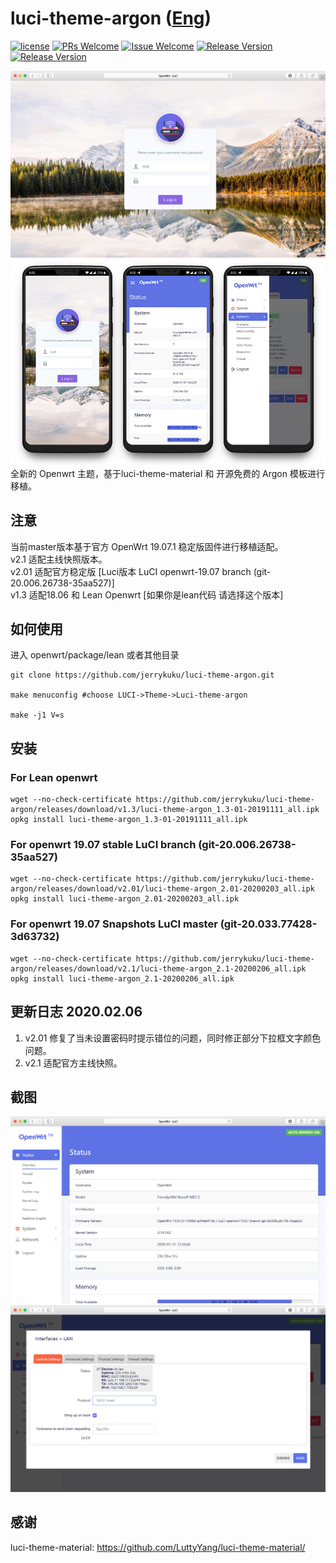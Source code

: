 # luci-theme-argon ([Eng](/README.md))
[1]: https://img.shields.io/badge/license-MIT-brightgreen.svg
[2]: /LICENSE
[3]: https://img.shields.io/badge/PRs-welcome-brightgreen.svg
[4]: https://github.com/jerrykuku/luci-theme-argon/pulls
[5]: https://img.shields.io/badge/Issues-welcome-brightgreen.svg
[6]: https://github.com/jerrykuku/luci-theme-argon/issues/new
[7]: https://img.shields.io/badge/release-v2.1-blue.svg?
[8]: https://github.com/jerrykuku/luci-theme-argon/releases
[9]: https://img.shields.io/github/downloads/jerrykuku/luci-theme-argon/total

[![license][1]][2]
[![PRs Welcome][3]][4]
[![Issue Welcome][5]][6]
[![Release Version][7]][8]
[![Release Version][9]][8]

![](/Screenshots/pc1.jpg)
![](/Screenshots/phone.jpg)
全新的 Openwrt 主题，基于luci-theme-material 和 开源免费的 Argon 模板进行移植。 

## 注意
当前master版本基于官方 OpenWrt 19.07.1 稳定版固件进行移植适配。  
v2.1 适配主线快照版本。  
v2.01 适配官方稳定版 [Luci版本 LuCI openwrt-19.07 branch (git-20.006.26738-35aa527)]  
v1.3 适配18.06 和 Lean Openwrt [如果你是lean代码 请选择这个版本]


## 如何使用
进入 openwrt/package/lean  或者其他目录

```
git clone https://github.com/jerrykuku/luci-theme-argon.git

make menuconfig #choose LUCI->Theme->Luci-theme-argon

make -j1 V=s
```
## 安装
### For Lean openwrt
```
wget --no-check-certificate https://github.com/jerrykuku/luci-theme-argon/releases/download/v1.3/luci-theme-argon_1.3-01-20191111_all.ipk
opkg install luci-theme-argon_1.3-01-20191111_all.ipk
```

### For openwrt 19.07 stable LuCI branch (git-20.006.26738-35aa527)
```
wget --no-check-certificate https://github.com/jerrykuku/luci-theme-argon/releases/download/v2.01/luci-theme-argon_2.01-20200203_all.ipk
opkg install luci-theme-argon_2.01-20200203_all.ipk
```

### For openwrt 19.07 Snapshots LuCI master (git-20.033.77428-3d63732)
```
wget --no-check-certificate https://github.com/jerrykuku/luci-theme-argon/releases/download/v2.1/luci-theme-argon_2.1-20200206_all.ipk
opkg install luci-theme-argon_2.1-20200206_all.ipk
```

## 更新日志 2020.02.06
1. v2.01 修复了当未设置密码时提示错位的问题，同时修正部分下拉框文字颜色问题。  
2. v2.1 适配官方主线快照。

## 截图
![](/Screenshots/pc2.jpg)
![](/Screenshots/pc3.jpg)

## 感谢
luci-theme-material: https://github.com/LuttyYang/luci-theme-material/
